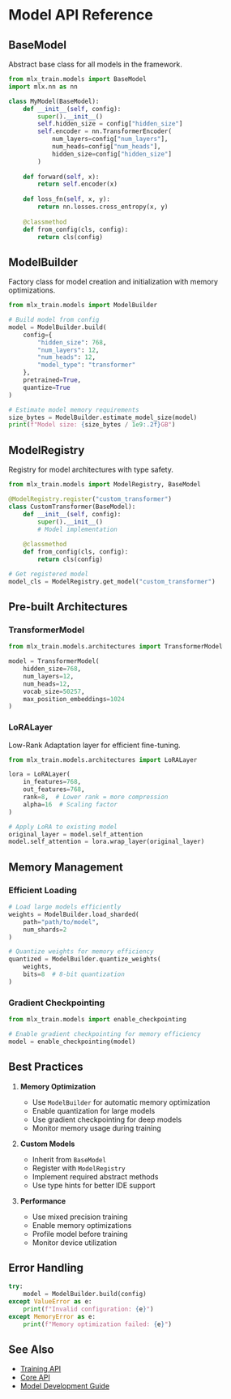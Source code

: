 # Model API Reference

## BaseModel

Abstract base class for all models in the framework.

```python
from mlx_train.models import BaseModel
import mlx.nn as nn

class MyModel(BaseModel):
    def __init__(self, config):
        super().__init__()
        self.hidden_size = config["hidden_size"]
        self.encoder = nn.TransformerEncoder(
            num_layers=config["num_layers"],
            num_heads=config["num_heads"],
            hidden_size=config["hidden_size"]
        )
        
    def forward(self, x):
        return self.encoder(x)
        
    def loss_fn(self, x, y):
        return nn.losses.cross_entropy(x, y)
        
    @classmethod
    def from_config(cls, config):
        return cls(config)
```

## ModelBuilder

Factory class for model creation and initialization with memory optimizations.

```python
from mlx_train.models import ModelBuilder

# Build model from config
model = ModelBuilder.build(
    config={
        "hidden_size": 768,
        "num_layers": 12,
        "num_heads": 12,
        "model_type": "transformer"
    },
    pretrained=True,
    quantize=True
)

# Estimate model memory requirements
size_bytes = ModelBuilder.estimate_model_size(model)
print(f"Model size: {size_bytes / 1e9:.2f}GB")
```

## ModelRegistry

Registry for model architectures with type safety.

```python
from mlx_train.models import ModelRegistry, BaseModel

@ModelRegistry.register("custom_transformer")
class CustomTransformer(BaseModel):
    def __init__(self, config):
        super().__init__()
        # Model implementation
        
    @classmethod
    def from_config(cls, config):
        return cls(config)

# Get registered model
model_cls = ModelRegistry.get_model("custom_transformer")
```

## Pre-built Architectures

### TransformerModel

```python
from mlx_train.models.architectures import TransformerModel

model = TransformerModel(
    hidden_size=768,
    num_layers=12,
    num_heads=12,
    vocab_size=50257,
    max_position_embeddings=1024
)
```

### LoRALayer

Low-Rank Adaptation layer for efficient fine-tuning.

```python
from mlx_train.models.architectures import LoRALayer

lora = LoRALayer(
    in_features=768,
    out_features=768,
    rank=8,  # Lower rank = more compression
    alpha=16  # Scaling factor
)

# Apply LoRA to existing model
original_layer = model.self_attention
model.self_attention = lora.wrap_layer(original_layer)
```

## Memory Management

### Efficient Loading

```python
# Load large models efficiently
weights = ModelBuilder.load_sharded(
    path="path/to/model",
    num_shards=2
)

# Quantize weights for memory efficiency
quantized = ModelBuilder.quantize_weights(
    weights,
    bits=8  # 8-bit quantization
)
```

### Gradient Checkpointing

```python
from mlx_train.models import enable_checkpointing

# Enable gradient checkpointing for memory efficiency
model = enable_checkpointing(model)
```

## Best Practices

1. **Memory Optimization**
   - Use `ModelBuilder` for automatic memory optimization
   - Enable quantization for large models
   - Use gradient checkpointing for deep models
   - Monitor memory usage during training

2. **Custom Models**
   - Inherit from `BaseModel`
   - Register with `ModelRegistry`
   - Implement required abstract methods
   - Use type hints for better IDE support

3. **Performance**
   - Use mixed precision training
   - Enable memory optimizations
   - Profile model before training
   - Monitor device utilization

## Error Handling

```python
try:
    model = ModelBuilder.build(config)
except ValueError as e:
    print(f"Invalid configuration: {e}")
except MemoryError as e:
    print(f"Memory optimization failed: {e}")
```

## See Also

- [Training API](training.md)
- [Core API](core.md)
- [Model Development Guide](../guides/model_development.md)
